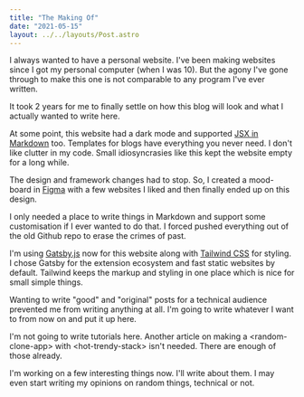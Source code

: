 ```yaml
---
title: "The Making Of"
date: "2021-05-15"
layout: ../../layouts/Post.astro
---
```


I always wanted to have a personal website. I've been making websites since I got my personal computer (when I was 10). But the agony I've gone through to make this one is not comparable to any program I've ever written.

It took 2 years for me to finally settle on how this blog will look and what I actually wanted to write here.

At some point, this website had a dark mode and supported [JSX in Markdown](https://mdxjs.com/) too. Templates for blogs have everything you never need. I don't like clutter in my code. Small idiosyncrasies like this kept the website empty for a long while.

The design and framework changes had to stop. So, I created a mood-board in [Figma](https://www.figma.com/) with a few websites I liked and then finally ended up on this design.

I only needed a place to write things in Markdown and support some customisation if I ever wanted to do that. I forced pushed everything out of the old Github repo to erase the crimes of past.

I'm using [Gatsby.js](https://www.gatsbyjs.com/) now for this website along with [Tailwind CSS](https://tailwindcss.com/) for styling. I chose Gatsby for the extension ecosystem and fast static websites by default. Tailwind keeps the markup and styling in one place which is nice for small simple things.

Wanting to write "good" and "original" posts for a technical audience prevented me from writing anything at all. I'm going to write whatever I want to from now on and put it up here.

I'm not going to write tutorials here. Another article on making a \<random-clone-app> with \<hot-trendy-stack> isn't needed. There are enough of those already.

I'm working on a few interesting things now. I'll write about them. I may even start writing my opinions on random things, technical or not.
